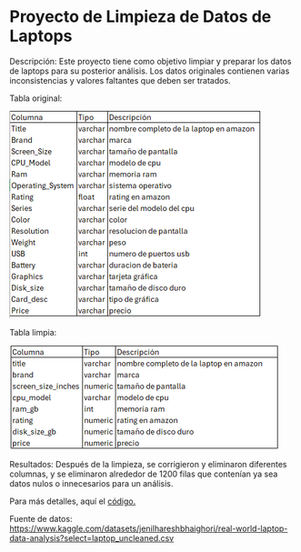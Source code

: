 # Proyecto de Limpieza de Datos de Laptops

Descripción: Este proyecto tiene como objetivo limpiar y preparar los datos de laptops para su posterior análisis. Los datos originales contienen varias inconsistencias y valores faltantes que deben ser tratados. 

Tabla original:

![alt text](image.png)

Tabla limpia:

![alt text](image-1.png)

Resultados: Después de la limpieza, se corrigieron y eliminaron diferentes columnas, y se eliminaron alrededor de 1200 filas que contenían ya sea datos nulos o innecesarios para un análisis.

Para más detalles, aquí el [código.](Laptops-datacleaning.sql)

Fuente de datos: https://www.kaggle.com/datasets/jenilhareshbhaighori/real-world-laptop-data-analysis?select=laptop_uncleaned.csv